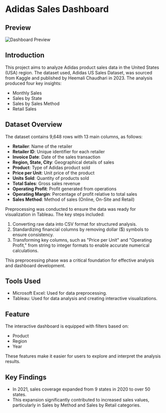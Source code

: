 # Adidas Sales Dashboard
## Preview
![Dashboard Preview](assets/images/dashboard-preview.png)

## Introduction
This project aims to analyze Adidas product sales data in the United States (USA) region. The dataset used, Adidas US Sales Dataset, was sourced from Kaggle and published by Heemali Chaudhari in 2023. The analysis produced four key insights:
- Monthly Sales
- Sales by State
- Sales by Sales Method
- Retail Sales
## Dataset Overview
The dataset contains 9,648 rows with 13 main columns, as follows:
- **Retailer**: Name of the retailer
- **Retailer ID**: Unique identifier for each retailer
- **Invoice Date**: Date of the sales transaction
- **Region, State, City**: Geographical details of sales
- **Product**: Type of Adidas product sold
- **Price per Unit**: Unit price of the product
- **Units Sold**: Quantity of products sold
- **Total Sales**: Gross sales revenue
- **Operating Profit**: Profit generated from operations
- **Operating Margin**: Percentage of profit relative to total sales
- **Sales Method**: Method of sales (Online, On-Site and Retail)

Preprocessing was conducted to ensure the data was ready for visualization in Tableau. The key steps included:

1. Converting raw data into CSV format for structured analysis.
2. Standardizing financial columns by removing dollar ($) symbols to ensure consistency.
3. Transforming key columns, such as "Price per Unit" and "Operating Profit," from string to integer formats to enable accurate numerical calculations.

This preprocessing phase was a critical foundation for effective analysis and dashboard development.

## Tools Used
- Microsoft Excel: Used for data preprocessing.
- Tableau: Used for data analysis and creating interactive visualizations.

## Feature
The interactive dashboard is equipped with filters based on:
- Product
- Region
- Year

These features make it easier for users to explore and interpret the analysis results.

## Key Findings
- In 2021, sales coverage expanded from 9 states in 2020 to over 50 states.
- This expansion significantly contributed to increased sales values, particularly in Sales by Method and Sales by Retail categories.
